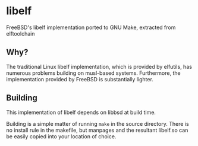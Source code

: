# libelf
FreeBSD's libelf implementation ported to GNU Make, extracted from elftoolchain

## Why?
The traditional Linux libelf implementation, which is provided by elfutils, has numerous problems building on musl-based systems. Furthermore, the implementation provided by FreeBSD is substantially lighter.

## Building
This implementation of libelf depends on libbsd at build time.

Building is a simple matter of running `make` in the source directory. There is no install rule in the makefile, but manpages and the resultant libelf.so can be easily copied into your location of choice.
